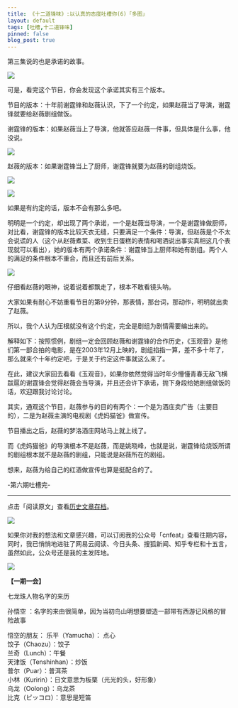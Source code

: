 ```yaml
---
title: 《十二道锋味》:以认真的态度吐槽你(6)「多图」
layout: default
tags: [吐槽,十二道锋味]
pinned: false
blog_post: true
---
```


第三集说的也是承诺的故事。

![](http://cnfeat.qiniudn.com/Image-2014-08-12-13-17-29.png)

可是，看完这个节目，你会发现这个承诺其实有三个版本。

节目的版本：十年前谢霆锋和赵薇认识，下了一个约定，如果赵薇当了导演，谢霆锋就要给赵薇剧组做饭。

谢霆锋的版本：如果赵薇当上了导演，他就答应赵薇一件事，但具体是什么事，他没说。

![](http://cnfeat.qiniudn.com/Image-2014-08-12-13-30-32.png)

赵薇的版本：如果谢霆锋当上了厨师，谢霆锋就要为赵薇的剧组烧饭。

![](http://cnfeat.qiniudn.com/Image-2014-08-12-13-41-56.png)

![](http://cnfeat.qiniudn.com/Image-2014-08-12-13-42-07.png)

如果是有约定的话，版本不会有那么多吧。

明明是一个约定，却出现了两个承诺，一个是赵薇当导演，一个是谢霆锋做厨师，对比看，谢霆锋的版本比较天衣无缝，只要满足一个条件：导演，但赵薇是个不太会说谎的人（这个从赵薇煮菜、收到生日蛋糕的表情和喝酒说出事实真相这几个表现就可以看出），她的版本有两个承诺条件：谢霆锋当上厨师和她有剧组。两个人的满足的条件根本不重合，而且还有前后关系。


![](http://cnfeat.qiniudn.com/Image-2014-08-12-13-29-33.png)

仔细看赵薇的眼神，说着说着都飘走了，根本不敢看镜头呐。

大家如果有耐心不妨重看节目的第9分钟，那表情，那台词，那动作，明明就出卖了赵薇。

所以，我个人认为压根就没有这个约定，完全是剧组为剧情需要编出来的。

解释如下：按照惯例，剧组一定会回顾赵薇和谢霆锋的合作历史，《玉观音》是他们第一部合拍的电影，是在2003年12月上映的，剧组掐指一算，差不多十年了，那么就来个十年约定吧，于是关于约定这件事就这么来了。

在此，建议大家回去看看《玉观音》，如果你依然觉得当时年少懵懂青春无敌飞横跋扈的谢霆锋会觉得赵薇会当导演，并且还会许下承诺，抛下身段给她剧组做饭的话，欢迎跟我讨论讨论。

其实，通观这个节目，赵薇参与的目的有两个：一个是为酒庄卖广告（主要目的），二是为赵薇主演的电视剧《虎妈猫爸》做宣传。

节目播出之后，赵薇的梦洛酒庄网站马上就上线了。

而《虎妈猫爸》的导演根本不是赵薇，而是姚晓峰，也就是说，谢霆锋给烧饭所谓的剧组根本就不是赵薇的剧组，只能说是赵薇所在的剧组。

想来，赵薇为给自己的红酒做宣传也算是挺配合的了。

-第六期吐槽完-


----

点击「阅读原文」查看[历史文章存档](http://cnfeat.com)。

![](http://cnfeat.qiniudn.com/mHDSX.png)

如果你对我的想法和文章感兴趣，可以订阅我的公众号「cnfeat」查看往期内容，同时，我已悄悄地进驻了网易云阅读、今日头条、搜狐新闻、知乎专栏和十五言，虽然如此，公众号还是我的主发阵地。

![](http://cnfeat.qiniudn.com/signitrue-2014-07-11.png)


**【一期一会】**


七龙珠人物名字的来历

孙悟空 ：名字的来由很简单，因为当初鸟山明想要塑造一部带有西游记风格的冒险故事 

悟空的朋友：
乐平（Yamucha）： 点心  
饺子（Chaozu）：饺子  
兰奇（Lunch）：午餐  
天津饭（Tenshinhan）：炒饭  
普尔（Puar）：普洱茶  
小林（Kuririn）：日文意思为板栗（光光的头，好形象）  
乌龙（Oolong）：乌龙茶  
比克（ピッコロ）：意思是短笛


